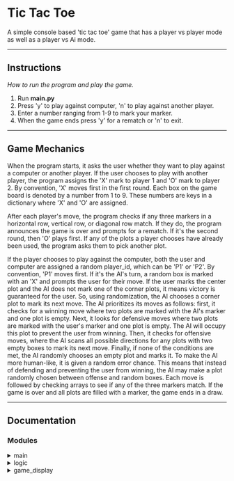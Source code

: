  # Tic Tac Toe 
 
A simple console based 'tic tac toe' game that has a player vs player mode as well as a player vs Ai mode.

---

## Instructions
*How to run the program and play the game.*

1. Run **main.py**
1. Press 'y' to play against computer, 'n' to play against another player.
1. Enter a number ranging from 1-9 to mark your marker.
1. When the game ends press 'y' for a rematch or 'n' to exit.
---

## Game Mechanics

When the program starts, it asks the user whether they want to play against a computer or another player. If the user chooses to play with another player, the program assigns the 'X' mark to player 1 and 'O' mark to player 2. By convention, 'X' moves first in the first round. Each box on the game board is denoted by a number from 1 to 9. These numbers are keys in a dictionary where 'X' and 'O' are assigned.

After each player's move, the program checks if any three markers in a horizontal row, vertical row, or diagonal row match. If they do, the program announces the game is over and prompts for a rematch. If it's the second round, then 'O' plays first. If any of the plots a player chooses have already been used, the program asks them to pick another plot.

If the player chooses to play against the computer, both the user and computer are assigned a random player_id, which can be 'P1' or 'P2'. By convention, 'P1' moves first. If it's the AI's turn, a random box is marked with an 'X' and prompts the user for their move. If the user marks the center plot and the AI does not mark one of the corner plots, it means victory is guaranteed for the user. So, using randomization, the AI chooses a corner plot to mark its next move. The AI prioritizes its moves as follows: first, it checks for a winning move where two plots are marked with the AI's marker and one plot is empty. Next, it looks for defensive moves where two plots are marked with the user's marker and one plot is empty. The AI will occupy this plot to prevent the user from winning. Then, it checks for offensive moves, where the AI scans all possible directions for any plots with two empty boxes to mark its next move. Finally, if none of the conditions are met, the AI randomly chooses an empty plot and marks it. To make the AI more human-like, it is given a random error chance. This means that instead of defending and preventing the user from winning, the AI may make a plot randomly chosen between offense and random boxes. Each move is followed by checking arrays to see if any of the three markers match. If the game is over and all plots are filled with a marker, the game ends in a draw.

---

## Documentation

###  Modules

<details><summary>main</summary>
 
#### &nbsp;&nbsp;&nbsp;&nbsp;&nbsp;&nbsp;&nbsp;&nbsp;&nbsp;main.is\_game\_over(_mode_, _player\_id_)[\[source\]](_modules/main.html#is_game_over)[](#main.is_game_over "Link to this definition")

&nbsp;&nbsp;&nbsp;&nbsp;&nbsp;&nbsp;&nbsp;&nbsp;&nbsp;&nbsp;&nbsp;&nbsp;&nbsp;&nbsp;&nbsp;&nbsp;*Checks if the current game has ended.*
 
&nbsp;&nbsp;&nbsp;&nbsp;&nbsp;&nbsp;&nbsp;&nbsp;&nbsp;&nbsp;&nbsp;&nbsp;&nbsp;&nbsp;&nbsp;&nbsp;**Args:**<br>
 
&nbsp;&nbsp;&nbsp;&nbsp;&nbsp;&nbsp;&nbsp;&nbsp;&nbsp;&nbsp;&nbsp;&nbsp;&nbsp;&nbsp;&nbsp;&nbsp;&nbsp;&nbsp;&nbsp;mode (Logic): A subclass which inherits from `Logic`. (`VsPlayer , VsAi`)

&nbsp;&nbsp;&nbsp;&nbsp;&nbsp;&nbsp;&nbsp;&nbsp;&nbsp;&nbsp;&nbsp;&nbsp;&nbsp;&nbsp;&nbsp;&nbsp;&nbsp;&nbsp;&nbsp;player\_id (str): A string representing the id of the player.(“P1”,”P2”)

&nbsp;&nbsp;&nbsp;&nbsp;&nbsp;&nbsp;&nbsp;&nbsp;&nbsp;&nbsp;&nbsp;&nbsp;&nbsp;&nbsp;&nbsp;&nbsp;Returns:

&nbsp;&nbsp;&nbsp;&nbsp;&nbsp;&nbsp;&nbsp;&nbsp;&nbsp;&nbsp;&nbsp;&nbsp;&nbsp;&nbsp;&nbsp;&nbsp;&nbsp;&nbsp;&nbsp;`True` if the game is won or ended in draw.


#### &nbsp;&nbsp;&nbsp;&nbsp;&nbsp;&nbsp;&nbsp;&nbsp;&nbsp;&nbsp;main.player\_vs\_ai()[\[source\]](_modules/main.html#player_vs_ai)[](#main.player_vs_ai "Link to this definition")

&nbsp;&nbsp;&nbsp;&nbsp;&nbsp;&nbsp;&nbsp;&nbsp;&nbsp;&nbsp;&nbsp;&nbsp;&nbsp;&nbsp;&nbsp;&nbsp;*Function that handles the player vs ai gameplay.*

&nbsp;&nbsp;&nbsp;&nbsp;&nbsp;&nbsp;&nbsp;&nbsp;&nbsp;&nbsp;&nbsp;&nbsp;&nbsp;&nbsp;&nbsp;&nbsp;Returns: ``None``

#### &nbsp;&nbsp;&nbsp;&nbsp;&nbsp;&nbsp;&nbsp;&nbsp;&nbsp;&nbsp;main.player\_vs\_player()[\[source\]](_modules/main.html#player_vs_player)[](#main.player_vs_player "Link to this definition")

&nbsp;&nbsp;&nbsp;&nbsp;&nbsp;&nbsp;&nbsp;&nbsp;&nbsp;&nbsp;&nbsp;&nbsp;&nbsp;&nbsp;&nbsp;&nbsp;*Function that handles the player vs player gameplay.*

&nbsp;&nbsp;&nbsp;&nbsp;&nbsp;&nbsp;&nbsp;&nbsp;&nbsp;&nbsp;&nbsp;&nbsp;&nbsp;&nbsp;&nbsp;&nbsp;Returns: ``None``

</details>


<details><summary>logic</summary>

### &nbsp;&nbsp;&nbsp;&nbsp;class logic.Logic[\[source\]](_modules/logic.html#Logic)[](#logic.Logic "Link to this definition")

> #### &nbsp;&nbsp;&nbsp;&nbsp;&nbsp;&nbsp;&nbsp;&nbsp;&nbsp;Bases: `object`

#### &nbsp;&nbsp;&nbsp;&nbsp;&nbsp;&nbsp;&nbsp;&nbsp;&nbsp;game\_status\_check(_player\_id_)[\[source\]](_modules/logic.html#Logic.game_status_check)[](#logic.Logic.game_status_check "Link to this definition")

&nbsp;&nbsp;&nbsp;&nbsp;&nbsp;&nbsp;&nbsp;&nbsp;&nbsp;&nbsp;&nbsp;&nbsp;&nbsp;&nbsp;&nbsp;&nbsp;*Checks if the markers on the board satisfy the condition for a win or draw.* <br>
&nbsp;&nbsp;&nbsp;&nbsp;&nbsp;&nbsp;&nbsp;&nbsp;&nbsp;&nbsp;&nbsp;&nbsp;&nbsp;&nbsp;&nbsp;&nbsp;*If three of the markers match horizontally,vertically or diagonally then condition is met.*<br>
&nbsp;&nbsp;&nbsp;&nbsp;&nbsp;&nbsp;&nbsp;&nbsp;&nbsp;&nbsp;&nbsp;&nbsp;&nbsp;&nbsp;&nbsp;&nbsp;*If there are no more empty plots left on the board then game ends in a draw.*

&nbsp;&nbsp;&nbsp;&nbsp;&nbsp;&nbsp;&nbsp;&nbsp;&nbsp;&nbsp;&nbsp;&nbsp;&nbsp;&nbsp;&nbsp;&nbsp;Parameters:

&nbsp;&nbsp;&nbsp;&nbsp;&nbsp;&nbsp;&nbsp;&nbsp;&nbsp;&nbsp;&nbsp;&nbsp;&nbsp;&nbsp;&nbsp;&nbsp;&nbsp;&nbsp;&nbsp;**player\_id** (_str_) – A string representing the id of the player.(“P1”,”P2”)

&nbsp;&nbsp;&nbsp;&nbsp;&nbsp;&nbsp;&nbsp;&nbsp;&nbsp;&nbsp;&nbsp;&nbsp;&nbsp;&nbsp;&nbsp;&nbsp;Returns:

&nbsp;&nbsp;&nbsp;&nbsp;&nbsp;&nbsp;&nbsp;&nbsp;&nbsp;&nbsp;&nbsp;&nbsp;&nbsp;&nbsp;&nbsp;&nbsp;&nbsp;&nbsp;&nbsp;Returns the winning marker, ‘X’ or ‘O’. If the game ends in a draw, return ‘Draw’.
#### &nbsp;&nbsp;&nbsp;&nbsp;&nbsp;&nbsp;&nbsp;&nbsp;&nbsp;player\_turn(_player\_id_)[\[source\]](_modules/logic.html#Logic.player_turn)[](#logic.Logic.player_turn "Link to this definition")

&nbsp;&nbsp;&nbsp;&nbsp;&nbsp;&nbsp;&nbsp;&nbsp;&nbsp;&nbsp;&nbsp;&nbsp;&nbsp;&nbsp;&nbsp;&nbsp;*Takes user inputs and assigns them to an empty plot on the game board.*

&nbsp;&nbsp;&nbsp;&nbsp;&nbsp;&nbsp;&nbsp;&nbsp;&nbsp;&nbsp;&nbsp;&nbsp;&nbsp;&nbsp;&nbsp;&nbsp;Parameters:

&nbsp;&nbsp;&nbsp;&nbsp;&nbsp;&nbsp;&nbsp;&nbsp;&nbsp;&nbsp;&nbsp;&nbsp;&nbsp;&nbsp;&nbsp;&nbsp;&nbsp;&nbsp;&nbsp;**player\_id** (str): A string representing the id of the player.(“P1”,”P2”) :type player\_id: str

&nbsp;&nbsp;&nbsp;&nbsp;&nbsp;&nbsp;&nbsp;&nbsp;&nbsp;&nbsp;&nbsp;&nbsp;&nbsp;&nbsp;&nbsp;&nbsp;Returns: ``None``

#### &nbsp;&nbsp;&nbsp;&nbsp;&nbsp;&nbsp;&nbsp;&nbsp;&nbsp;reset\_board()[\[source\]](_modules/logic.html#Logic.reset_board)[](#logic.Logic.reset_board "Link to this definition")

&nbsp;&nbsp;&nbsp;&nbsp;&nbsp;&nbsp;&nbsp;&nbsp;&nbsp;&nbsp;&nbsp;&nbsp;&nbsp;&nbsp;&nbsp;&nbsp;*Resets the Tic Tac Toe board (`board.dict`) to its default stateand resets the `p_list`.*

&nbsp;&nbsp;&nbsp;&nbsp;&nbsp;&nbsp;&nbsp;&nbsp;&nbsp;&nbsp;&nbsp;&nbsp;&nbsp;&nbsp;&nbsp;&nbsp;Returns: `None`

#### &nbsp;&nbsp;&nbsp;&nbsp;&nbsp;&nbsp;&nbsp;&nbsp;&nbsp;score\_update(_mark_)[\[source\]](_modules/logic.html#Logic.score_update)[](#logic.Logic.score_update "Link to this definition")

&nbsp;&nbsp;&nbsp;&nbsp;&nbsp;&nbsp;&nbsp;&nbsp;&nbsp;&nbsp;&nbsp;&nbsp;&nbsp;&nbsp;&nbsp;&nbsp;*Updates the score of the first player to match three markers.*

&nbsp;&nbsp;&nbsp;&nbsp;&nbsp;&nbsp;&nbsp;&nbsp;&nbsp;&nbsp;&nbsp;&nbsp;&nbsp;&nbsp;&nbsp;&nbsp;Parameters:

&nbsp;&nbsp;&nbsp;&nbsp;&nbsp;&nbsp;&nbsp;&nbsp;&nbsp;&nbsp;&nbsp;&nbsp;&nbsp;&nbsp;&nbsp;&nbsp;&nbsp;&nbsp;&nbsp;**mark** – either “X”, “O” or `None`. Default is `None`

&nbsp;&nbsp;&nbsp;&nbsp;&nbsp;&nbsp;&nbsp;&nbsp;&nbsp;&nbsp;&nbsp;&nbsp;&nbsp;&nbsp;&nbsp;&nbsp;Returns:

&nbsp;&nbsp;&nbsp;&nbsp;&nbsp;&nbsp;&nbsp;&nbsp;&nbsp;&nbsp;&nbsp;&nbsp;&nbsp;&nbsp;&nbsp;&nbsp;&nbsp;&nbsp;&nbsp;A tuple consisting of player 1 score and player 2 score.

#### &nbsp;&nbsp;&nbsp;&nbsp;&nbsp;&nbsp;&nbsp;&nbsp;&nbsp;update\_dictionary\_array()[\[source\]](_modules/logic.html#Logic.update_dictionary_array)[](#logic.Logic.update_dictionary_array "Link to this definition")

&nbsp;&nbsp;&nbsp;&nbsp;&nbsp;&nbsp;&nbsp;&nbsp;&nbsp;&nbsp;&nbsp;&nbsp;&nbsp;&nbsp;&nbsp;&nbsp;*Updates horizontal,vertical and diagonal arrays with updated values from the board.*

&nbsp;&nbsp;&nbsp;&nbsp;&nbsp;&nbsp;&nbsp;&nbsp;&nbsp;&nbsp;&nbsp;&nbsp;&nbsp;&nbsp;&nbsp;&nbsp;Returns: `None`

### &nbsp;&nbsp;&nbsp;&nbsp;_class_ logic.VsAi(_ai\_id_, _player\_id_, _corner\_prob_, _defence\_prob_, _offense\_prob_, _random\_prob_)[\[source\]](_modules/logic.html#VsAi)[](#logic.VsAi "Link to this definition")


> #### &nbsp;&nbsp;&nbsp;&nbsp;&nbsp;&nbsp;&nbsp;&nbsp;&nbsp;Bases: [`Logic`](#logic.Logic "logic.Logic")

&nbsp;&nbsp;&nbsp;&nbsp;&nbsp;&nbsp;&nbsp;&nbsp;&nbsp;&nbsp;&nbsp;&nbsp;&nbsp;&nbsp;*Instantiates a subclass of Logic class.*

&nbsp;&nbsp;&nbsp;&nbsp;&nbsp;&nbsp;&nbsp;&nbsp;&nbsp;&nbsp;&nbsp;&nbsp;&nbsp;&nbsp;&nbsp;&nbsp;**Args:**<br>


&nbsp;&nbsp;&nbsp;&nbsp;&nbsp;&nbsp;&nbsp;&nbsp;&nbsp;&nbsp;&nbsp;&nbsp;&nbsp;&nbsp;&nbsp;&nbsp;&nbsp;&nbsp;&nbsp;ai_id(str): Ai id , "P1" or "P2".


&nbsp;&nbsp;&nbsp;&nbsp;&nbsp;&nbsp;&nbsp;&nbsp;&nbsp;&nbsp;&nbsp;&nbsp;&nbsp;&nbsp;&nbsp;&nbsp;&nbsp;&nbsp;&nbsp;player_id(str): Player id , "P1" or "P2".


&nbsp;&nbsp;&nbsp;&nbsp;&nbsp;&nbsp;&nbsp;&nbsp;&nbsp;&nbsp;&nbsp;&nbsp;&nbsp;&nbsp;&nbsp;&nbsp;&nbsp;&nbsp;&nbsp;corner_prob(float): Probability that Ai marks a corner after player marks the center plot. Min-0, Max-1.


&nbsp;&nbsp;&nbsp;&nbsp;&nbsp;&nbsp;&nbsp;&nbsp;&nbsp;&nbsp;&nbsp;&nbsp;&nbsp;&nbsp;&nbsp;&nbsp;&nbsp;&nbsp;&nbsp;defence_prob(float): Probability that Ai prioritizes a defensive move. Min-0, Max-1.


&nbsp;&nbsp;&nbsp;&nbsp;&nbsp;&nbsp;&nbsp;&nbsp;&nbsp;&nbsp;&nbsp;&nbsp;&nbsp;&nbsp;&nbsp;&nbsp;&nbsp;&nbsp;&nbsp;offense_prob(float): Probability that Ai prioritizes a offensive move. Min-0, Max-1.


&nbsp;&nbsp;&nbsp;&nbsp;&nbsp;&nbsp;&nbsp;&nbsp;&nbsp;&nbsp;&nbsp;&nbsp;&nbsp;&nbsp;&nbsp;&nbsp;&nbsp;&nbsp;&nbsp;random_prob(float): Probability that Ai prioritizes a random move. Min-0, Max-1.

&nbsp;&nbsp;&nbsp;&nbsp;&nbsp;&nbsp;&nbsp;&nbsp;&nbsp;&nbsp;&nbsp;&nbsp;&nbsp;&nbsp;&nbsp;&nbsp;**Raises**:


&nbsp;&nbsp;&nbsp;&nbsp;&nbsp;&nbsp;&nbsp;&nbsp;&nbsp;&nbsp;&nbsp;&nbsp;&nbsp;&nbsp;&nbsp;&nbsp;&nbsp;&nbsp;&nbsp;COUNTERROR : defence_prob,offense_prob and random_prob values should add upto 1.





#### &nbsp;&nbsp;&nbsp;&nbsp;&nbsp;&nbsp;&nbsp;&nbsp;&nbsp;ai\_turn()[\[source\]](_modules/logic.html#VsAi.ai_turn)[](#logic.VsAi.ai_turn "Link to this definition")

&nbsp;&nbsp;&nbsp;&nbsp;&nbsp;&nbsp;&nbsp;&nbsp;&nbsp;&nbsp;&nbsp;&nbsp;&nbsp;&nbsp;&nbsp;&nbsp;*Method responsible for ai moves on the board.*

&nbsp;&nbsp;&nbsp;&nbsp;&nbsp;&nbsp;&nbsp;&nbsp;&nbsp;&nbsp;&nbsp;&nbsp;&nbsp;&nbsp;&nbsp;&nbsp;Returns: `None`

#### &nbsp;&nbsp;&nbsp;&nbsp;&nbsp;&nbsp;&nbsp;&nbsp;&nbsp;diagonal\_check(_diagonal\_list_, _start\_key_, _iteration\_increment_)[\[source\]](_modules/logic.html#VsAi.diagonal_check)[](#logic.VsAi.diagonal_check "Link to this definition")

&nbsp;&nbsp;&nbsp;&nbsp;&nbsp;&nbsp;&nbsp;&nbsp;&nbsp;&nbsp;&nbsp;&nbsp;&nbsp;&nbsp;&nbsp;&nbsp;*Checks diagonal arrays and appends the moves that Ai can make to suitable lists.*

&nbsp;&nbsp;&nbsp;&nbsp;&nbsp;&nbsp;&nbsp;&nbsp;&nbsp;&nbsp;&nbsp;&nbsp;&nbsp;&nbsp;&nbsp;&nbsp;Parameters:

&nbsp;&nbsp;&nbsp;&nbsp;&nbsp;&nbsp;&nbsp;&nbsp;&nbsp;&nbsp;&nbsp;&nbsp;&nbsp;&nbsp;&nbsp;&nbsp;&nbsp;&nbsp;&nbsp;**diagonal\_list** (_list_) – A diagonally sliced list from the game board.
    
&nbsp;&nbsp;&nbsp;&nbsp;&nbsp;&nbsp;&nbsp;&nbsp;&nbsp;&nbsp;&nbsp;&nbsp;&nbsp;&nbsp;&nbsp;&nbsp;&nbsp;&nbsp;&nbsp;**start\_key** (_int_) – The number in which the iteration starts.
    
&nbsp;&nbsp;&nbsp;&nbsp;&nbsp;&nbsp;&nbsp;&nbsp;&nbsp;&nbsp;&nbsp;&nbsp;&nbsp;&nbsp;&nbsp;&nbsp;&nbsp;&nbsp;&nbsp;**iteration\_increment** (_int_) – Increment after each loop.
    
&nbsp;&nbsp;&nbsp;&nbsp;&nbsp;&nbsp;&nbsp;&nbsp;&nbsp;&nbsp;&nbsp;&nbsp;&nbsp;&nbsp;&nbsp;&nbsp;Returns: `None`

#### &nbsp;&nbsp;&nbsp;&nbsp;&nbsp;&nbsp;&nbsp;&nbsp;&nbsp;get\_ai\_moves()[\[source\]](_modules/logic.html#VsAi.get_ai_moves)[](#logic.VsAi.get_ai_moves "Link to this definition")

&nbsp;&nbsp;&nbsp;&nbsp;&nbsp;&nbsp;&nbsp;&nbsp;&nbsp;&nbsp;&nbsp;&nbsp;&nbsp;&nbsp;&nbsp;&nbsp;*Compares and checks various arrays extracted from the game board.* <br>
&nbsp;&nbsp;&nbsp;&nbsp;&nbsp;&nbsp;&nbsp;&nbsp;&nbsp;&nbsp;&nbsp;&nbsp;&nbsp;&nbsp;&nbsp;&nbsp;*Then returns a list of possible moves the Ai can make along with the type of move.*

&nbsp;&nbsp;&nbsp;&nbsp;&nbsp;&nbsp;&nbsp;&nbsp;&nbsp;&nbsp;&nbsp;&nbsp;&nbsp;&nbsp;&nbsp;&nbsp;Returns: 

&nbsp;&nbsp;&nbsp;&nbsp;&nbsp;&nbsp;&nbsp;&nbsp;&nbsp;&nbsp;&nbsp;&nbsp;&nbsp;&nbsp;&nbsp;&nbsp;&nbsp;&nbsp;&nbsp;&nbsp;*A tuple which consists of a list of possible moves and the type of move.*

#### &nbsp;&nbsp;&nbsp;&nbsp;&nbsp;&nbsp;&nbsp;&nbsp;&nbsp;linear\_check(_linear\_list_, _start\_key_, _iteration\_increment_, _row\_start\=0_, _row\_increment\=0_)[\[source\]](_modules/logic.html#VsAi.linear_check)[](#logic.VsAi.linear_check "Link to this definition")

&nbsp;&nbsp;&nbsp;&nbsp;&nbsp;&nbsp;&nbsp;&nbsp;&nbsp;&nbsp;&nbsp;&nbsp;&nbsp;&nbsp;&nbsp;&nbsp;*Checks horizontal or vertical arrays and appends the moves that Ai can make to suitable lists.*

&nbsp;&nbsp;&nbsp;&nbsp;&nbsp;&nbsp;&nbsp;&nbsp;&nbsp;&nbsp;&nbsp;&nbsp;&nbsp;&nbsp;&nbsp;&nbsp;Parameters:

&nbsp;&nbsp;&nbsp;&nbsp;&nbsp;&nbsp;&nbsp;&nbsp;&nbsp;&nbsp;&nbsp;&nbsp;&nbsp;&nbsp;&nbsp;&nbsp;&nbsp;&nbsp;&nbsp;**linear\_list** (_list_) – A horizontally or vertically sliced list from the game board.
    
&nbsp;&nbsp;&nbsp;&nbsp;&nbsp;&nbsp;&nbsp;&nbsp;&nbsp;&nbsp;&nbsp;&nbsp;&nbsp;&nbsp;&nbsp;&nbsp;&nbsp;&nbsp;&nbsp;**start\_key** (_int_) – The number in which the iteration starts.
    
&nbsp;&nbsp;&nbsp;&nbsp;&nbsp;&nbsp;&nbsp;&nbsp;&nbsp;&nbsp;&nbsp;&nbsp;&nbsp;&nbsp;&nbsp;&nbsp;&nbsp;&nbsp;&nbsp;**iteration\_increment** (_int_) – Increment after each loop.
    
&nbsp;&nbsp;&nbsp;&nbsp;&nbsp;&nbsp;&nbsp;&nbsp;&nbsp;&nbsp;&nbsp;&nbsp;&nbsp;&nbsp;&nbsp;&nbsp;&nbsp;&nbsp;&nbsp;**row** (_int__,_ _optional_) –Starting number of the row. Default is 0.
    
&nbsp;&nbsp;&nbsp;&nbsp;&nbsp;&nbsp;&nbsp;&nbsp;&nbsp;&nbsp;&nbsp;&nbsp;&nbsp;&nbsp;&nbsp;&nbsp;&nbsp;&nbsp;&nbsp;**row\_increment** (_int__,_ _optional_) – Number in which rows are incremented. Default is 0.
    

&nbsp;&nbsp;&nbsp;&nbsp;&nbsp;&nbsp;&nbsp;&nbsp;&nbsp;&nbsp;&nbsp;&nbsp;&nbsp;&nbsp;&nbsp;&nbsp;Returns: `None`

### &nbsp;&nbsp;&nbsp;&nbsp;_class_ logic.VsPlayer[\[source\]](_modules/logic.html#VsPlayer)[](#logic.VsPlayer "Link to this definition")

> #### &nbsp;&nbsp;&nbsp;&nbsp;&nbsp;&nbsp;&nbsp;&nbsp;&nbsp;Bases: [`Logic`](#logic.Logic "logic.Logic")

&nbsp;&nbsp;&nbsp;&nbsp;&nbsp;&nbsp;&nbsp;&nbsp;&nbsp;&nbsp;&nbsp;&nbsp;&nbsp;&nbsp;*Instantiates a subclass of Logic class.*

</details>
<details><summary >game_display</summary>

### &nbsp;&nbsp;&nbsp;&nbsp;class game\_display.GameDisplay(_vs\_mode_, _ai\_is\_p2\=False_)[\[source\]](_modules/game_display.html#GameDisplay)[](#game_display.GameDisplay "Link to this definition")

> #### &nbsp;&nbsp;&nbsp;&nbsp;&nbsp;&nbsp;&nbsp;&nbsp;&nbsp;Bases: `object`

&nbsp;&nbsp;&nbsp;&nbsp;&nbsp;&nbsp;&nbsp;&nbsp;&nbsp;&nbsp;&nbsp;&nbsp;&nbsp;&nbsp;&nbsp;*Instantiates a GameDisplay object.*

&nbsp;&nbsp;&nbsp;&nbsp;&nbsp;&nbsp;&nbsp;&nbsp;&nbsp;&nbsp;&nbsp;&nbsp;&nbsp;&nbsp;&nbsp;&nbsp;**Args:**<br>

&nbsp;&nbsp;&nbsp;&nbsp;&nbsp;&nbsp;&nbsp;&nbsp;&nbsp;&nbsp;&nbsp;&nbsp;&nbsp;&nbsp;&nbsp;&nbsp;&nbsp;&nbsp;&nbsp;mode(str):Current gamemode. 'pvp' for player vs player and 'ai' for player vs ai.

&nbsp;&nbsp;&nbsp;&nbsp;&nbsp;&nbsp;&nbsp;&nbsp;&nbsp;&nbsp;&nbsp;&nbsp;&nbsp;&nbsp;&nbsp;&nbsp;&nbsp;&nbsp;&nbsp;ai_is_p2(bool):``True`` if Ai is playing 'O'. Default is ``False``

#### &nbsp;&nbsp;&nbsp;&nbsp;&nbsp;&nbsp;&nbsp;&nbsp;&nbsp;_static_ console\_clear()[\[source\]](_modules/game_display.html#GameDisplay.console_clear)[](#game_display.GameDisplay.console_clear "Link to this definition")

&nbsp;&nbsp;&nbsp;&nbsp;&nbsp;&nbsp;&nbsp;&nbsp;&nbsp;&nbsp;&nbsp;&nbsp;&nbsp;&nbsp;*Static method that clears the console and adds the title art.* 

&nbsp;&nbsp;&nbsp;&nbsp;&nbsp;&nbsp;&nbsp;&nbsp;&nbsp;&nbsp;&nbsp;&nbsp;&nbsp;&nbsp;&nbsp;&nbsp;Returns: `None`





#### &nbsp;&nbsp;&nbsp;&nbsp;&nbsp;&nbsp;&nbsp;&nbsp;&nbsp;_static_ welcome\_screen()[\[source\]](_modules/game_display.html#GameDisplay.welcome_screen)[](#game_display.GameDisplay.welcome_screen "Link to this definition")

&nbsp;&nbsp;&nbsp;&nbsp;&nbsp;&nbsp;&nbsp;&nbsp;&nbsp;&nbsp;&nbsp;&nbsp;&nbsp;&nbsp;*Welcome screen displayed once when the program starts.Is a static method.*

&nbsp;&nbsp;&nbsp;&nbsp;&nbsp;&nbsp;&nbsp;&nbsp;&nbsp;&nbsp;&nbsp;&nbsp;&nbsp;&nbsp;&nbsp;&nbsp;Returns:`None`

#### &nbsp;&nbsp;&nbsp;&nbsp;&nbsp;&nbsp;&nbsp;&nbsp;&nbsp;display\_board(_board\_dict_, _scoretuple\=(0, 0)_)[\[source\]](_modules/game_display.html#GameDisplay.display_board)[](#game_display.GameDisplay.display_board "Link to this definition")

&nbsp;&nbsp;&nbsp;&nbsp;&nbsp;&nbsp;&nbsp;&nbsp;&nbsp;&nbsp;&nbsp;&nbsp;&nbsp;&nbsp;*Configures and Displays the game board on the console.*

&nbsp;&nbsp;&nbsp;&nbsp;&nbsp;&nbsp;&nbsp;&nbsp;&nbsp;&nbsp;&nbsp;&nbsp;&nbsp;&nbsp;&nbsp;&nbsp;Parameters:

&nbsp;&nbsp;&nbsp;&nbsp;&nbsp;&nbsp;&nbsp;&nbsp;&nbsp;&nbsp;&nbsp;&nbsp;&nbsp;&nbsp;&nbsp;&nbsp;&nbsp;&nbsp;&nbsp;**board\_dict** (_dict_) – Dictionary representing the game board.
    
&nbsp;&nbsp;&nbsp;&nbsp;&nbsp;&nbsp;&nbsp;&nbsp;&nbsp;&nbsp;&nbsp;&nbsp;&nbsp;&nbsp;&nbsp;&nbsp;&nbsp;&nbsp;&nbsp;**scoretuple** (_tuple_) – Tuple with 0th element being player 1 score and 1st element being player 2 score.
    

&nbsp;&nbsp;&nbsp;&nbsp;&nbsp;&nbsp;&nbsp;&nbsp;&nbsp;&nbsp;&nbsp;&nbsp;&nbsp;&nbsp;&nbsp;&nbsp;Returns:`None`



#### &nbsp;&nbsp;&nbsp;&nbsp;&nbsp;&nbsp;&nbsp;&nbsp;&nbsp;game\_result(_marker_)[\[source\]](_modules/game_display.html#GameDisplay.game_result)[](#game_display.GameDisplay.game_result "Link to this definition")

&nbsp;&nbsp;&nbsp;&nbsp;&nbsp;&nbsp;&nbsp;&nbsp;&nbsp;&nbsp;&nbsp;&nbsp;&nbsp;&nbsp;*Prints the game result on to the console.*

&nbsp;&nbsp;&nbsp;&nbsp;&nbsp;&nbsp;&nbsp;&nbsp;&nbsp;&nbsp;&nbsp;&nbsp;&nbsp;&nbsp;&nbsp;&nbsp;Parameters:

&nbsp;&nbsp;&nbsp;&nbsp;&nbsp;&nbsp;&nbsp;&nbsp;&nbsp;&nbsp;&nbsp;&nbsp;&nbsp;&nbsp;&nbsp;&nbsp;&nbsp;&nbsp;&nbsp;**marker** (_str_) – “X”,”O” or “Draw”.

&nbsp;&nbsp;&nbsp;&nbsp;&nbsp;&nbsp;&nbsp;&nbsp;&nbsp;&nbsp;&nbsp;&nbsp;&nbsp;&nbsp;&nbsp;&nbsp;Returns:`None`

</details>


     



 
 
